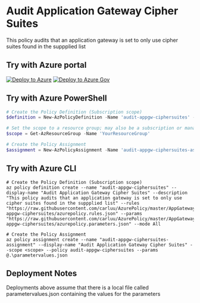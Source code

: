 # Audit Application Gateway Cipher Suites

This policy audits that an application gateway is set to only use cipher suites found in the suppplied list

## Try with Azure portal

[![Deploy to Azure](http://azuredeploy.net/deploybutton.png)](https://portal.azure.com/?#blade/Microsoft_Azure_Policy/CreatePolicyDefinitionBlade/uri/https%3A%2F%2Fraw.githubusercontent.com%2Fcarluu%2FAzurePolicy%2Fmaster%2FAppGateway%2Faudit-appgw-ciphersuites%2Fazurepolicy.json)
[![Deploy to Azure Gov](https://docs.microsoft.com/azure/governance/policy/media/deploy/deployGovbutton.png)](https://portal.azure.us/?#blade/Microsoft_Azure_Policy/CreatePolicyDefinitionBlade/uri/https%3A%2F%2Fraw.githubusercontent.com%2Fcarluu%2FAzurePolicy%2Fmaster%2FAppGateway%2Faudit-appgw-ciphersuites%2Fazurepolicy.json)

## Try with Azure PowerShell

````powershell
# Create the Policy Definition (Subscription scope)
$definition = New-AzPolicyDefinition -Name 'audit-appgw-ciphersuites' -DisplayName 'Audit Application Gateway Cipher Suites' -description 'This policy audits that an application gateway is set to only use cipher suites found in the suppplied list' -Policy 'https://raw.githubusercontent.com/carluu/AzurePolicy/master/AppGateway/audit-appgw-ciphersuites/azurepolicy.rules.json' -Parameter 'https://raw.githubusercontent.com/carluu/AzurePolicy/master/AppGateway/audit-appgw-ciphersuites/azurepolicy.parameters.json' -Mode All

# Set the scope to a resource group; may also be a subscription or management group
$scope = Get-AzResourceGroup -Name 'YourResourceGroup'

# Create the Policy Assignment
$assignment = New-AzPolicyAssignment -Name 'audit-appgw-ciphersuites-assignment' -DisplayName 'Audit Application Gateway Cipher Suites Assignment' -Scope $scope.ResourceId -PolicyDefinition $definition -PolicyParameter .\parametervalues.json
````

## Try with Azure CLI

```cli
# Create the Policy Definition (Subscription scope)
az policy definition create --name "audit-appgw-ciphersuites" --display-name "Audit Application Gateway Cipher Suites" --description "This policy audits that an application gateway is set to only use cipher suites found in the suppplied list" --rules "https://raw.githubusercontent.com/carluu/AzurePolicy/master/AppGateway/audit-appgw-ciphersuites/azurepolicy.rules.json" --params "https://raw.githubusercontent.com/carluu/AzurePolicy/master/AppGateway/audit-appgw-ciphersuites/azurepolicy.parameters.json" --mode All

# Create the Policy Assignment
az policy assignment create --name "audit-appgw-ciphersuites-assignment" --display-name "Audit Application Gateway Cipher Suites" --scope <scope> --policy audit-appgw-ciphersuites --params @.\parametervalues.json
```

## Deployment Notes
Deployments above assume that there is a local file called parametervalues.json containing the values for the parameters